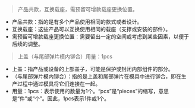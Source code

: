 

> 产品共款，互换载座，需预留可增款载座更换位置。    
 
* 产品共款：指的是有多个产品使用相同的款式或者设计。  
* 互换载座：这些产品可以互换使用相同的载座（支撑或安装的部件）。  
* 需预留可增款载座更换位置：需要留出一定的空间或考虑到某些因素，以便于后续的调整。   


> 上盖（与尾部弹片模内铆合）用量：1pcs  

* 上盖：指产品或设备的上部盖子，可能是保护或封闭内部组件的部分。
* （与尾部弹片模内铆合）：指的是上盖和尾部弹片在模具中进行铆合，即在生产过程中通过模具将它们连接在一起。
* 用量：1pcs：表示使用的数量为1个。“pcs”是“pieces”的缩写，意思是“件”或“个”。因此，1pcs表示1件或1个。

